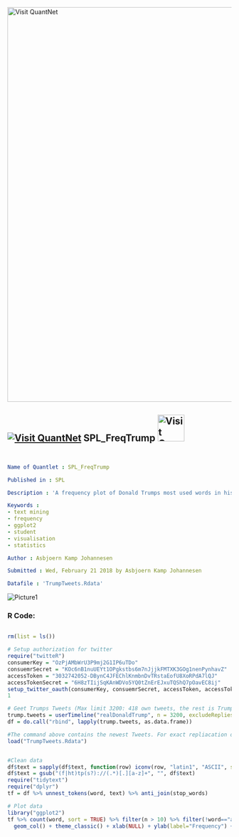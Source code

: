 
[<img src="https://github.com/QuantLet/Styleguide-and-FAQ/blob/master/pictures/banner.png" width="888" alt="Visit QuantNet">](http://quantlet.de/)

## [<img src="https://github.com/QuantLet/Styleguide-and-FAQ/blob/master/pictures/qloqo.png" alt="Visit QuantNet">](http://quantlet.de/) **SPL_FreqTrump** [<img src="https://github.com/QuantLet/Styleguide-and-FAQ/blob/master/pictures/QN2.png" width="60" alt="Visit QuantNet 2.0">](http://quantlet.de/)

```yaml


Name of Quantlet : SPL_FreqTrump

Published in : SPL

Description : 'A frequency plot of Donald Trumps most used words in his Tweets in the period the 7th of septemper 2017 to the 2nd of February 2018'

Keywords : 
- text mining
- frequency
- ggplot2
- student
- visualisation
- statistics

Author : Asbjoern Kamp Johannesen

Submitted : Wed, February 21 2018 by Asbjoern Kamp Johannesen

Datafile : 'TrumpTweets.Rdata'

```

![Picture1](SPL_FreqTrump.png)


### R Code:
```r

rm(list = ls())

# Setup authorization for twitter
require("twitteR")
consumerKey = "OzPjAMbWrU3P9mj2G1IP6uTDo"
consuemrSecret = "KOc6nB1nuUEYt1OPgkstbs6m7nJjjkFMTXK3GOg1nenPynhavZ"
accessToken = "3032742052-DBynC4JFEChlKnmbnDvTRstaEofU8XoRPdA7lQJ"
accessTokenSecret = "6H8zTIijSqKAnWDVo5YQ0tZnErEJxuTQShQ7pOavEC8ij"
setup_twitter_oauth(consumerKey, consuemrSecret, accessToken, accessTokenSecret)
1

# Geet Trumps Tweets (Max limit 3200: 418 own tweets, the rest is Trumps retweets) + make data frame
trump.tweets = userTimeline("realDonaldTrump", n = 3200, excludeReplies = FALSE, includeRts = FALSE)
df = do.call("rbind", lapply(trump.tweets, as.data.frame))

#The command above contains the newest Tweets. For exact repliacation of the figure, one needs to use same time span as we did. It this is the case, load this dataframe. If not, skip this part
load("TrumpTweets.Rdata")


#Clean data
df$text = sapply(df$text, function(row) iconv(row, "latin1", "ASCII", sub = ""))
df$text = gsub("(f|ht)tp(s?)://(.*)[.][a-z]+", "", df$text)
require("tidytext")
require("dplyr")
tf = df %>% unnest_tokens(word, text) %>% anti_join(stop_words)

# Plot data
library("ggplot2")
tf %>% count(word, sort = TRUE) %>% filter(n > 10) %>% filter(!word=="amp") %>% mutate(word = reorder(word, n)) %>% ggplot(aes(word, n)) + 
  geom_col() + theme_classic() + xlab(NULL) + ylab(label="Frequency") + coord_flip()
```
